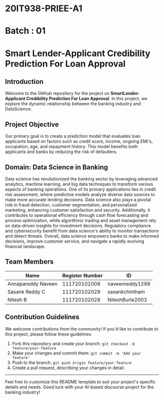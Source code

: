 # 20IT938-PRIEE-A1
# Batch : 01
# Smart Lender-Applicant Credibility Prediction For Loan Approval

## Introduction
Welcome to the GitHub repository for the project on **SmartLender-Applicant Credibility Prediction For Loan Approval**. In this project, we explore the dynamic relationship between the banking industry and DataScience.

## Project Objective
Our primary goal is to create a prediction model that evaluates loan applicants based on factors such as credit score, income, ongoing EMI's, occupation, age, and repayment history. This model benefits both applicants and banks by reducing the risk of defaulters.

## Domain: Data Science in Banking
Data science has revolutionized the banking sector by leveraging advanced analytics, machine learning, and big data techniques to transform various aspects of banking operations. One of its primary applications lies in credit risk assessment, where predictive models analyze diverse data sources to make more accurate lending decisions. Data science also plays a pivotal role in fraud detection, customer segmentation, and personalized marketing, enhancing customer satisfaction and security. Additionally, it contributes to operational efficiency through cash flow forecasting and process optimization, while algorithmic trading and asset management rely on data-driven insights for investment decisions. Regulatory compliance and cybersecurity benefit from data science's ability to monitor transactions and detect threats. Overall, data science empowers banks to make informed decisions, improve customer service, and navigate a rapidly evolving financial landscape.

## Team Members
| Name                | Register Number   | ID                |
|---------------------|-------------------|-------------------|
| Annapareddy Naveen | 111720102008 | naveenreddy1289              |
| Sasank Reddy C     | 111720102029 | sasankchintham           |
| Nitesh B     | 111720102028 | NiteshBurle2003             |


## Contribution Guidelines
We welcome contributions from the community! If you'd like to contribute to this project, please follow these guidelines:

1. Fork this repository and create your branch: `git checkout -b feature/your-feature`
2. Make your changes and commit them: `git commit -m 'Add your feature'`
3. Push to the branch: `git push origin feature/your-feature`
4. Create a pull request, describing your changes in detail.

---

Feel free to customize this README template to suit your project's specific details and needs. Good luck with your AI-based discourse project for the banking industry!
